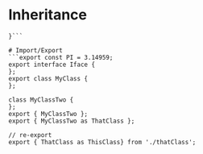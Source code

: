 <!-- TITLE: Typescript -->
<!-- SUBTITLE: A collection of Typescript -->

# Inheritance
```class MyClass {
}```

# Import/Export
```export const PI = 3.14959;
export interface Iface {
};
export class MyClass {
};

class MyClassTwo {
};
export { MyClassTwo };
export { MyClassTwo as ThatClass };

// re-export
export { ThatClass as ThisClass} from './thatClass';

